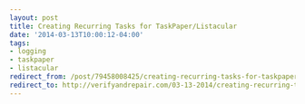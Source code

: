 ```yaml
---
layout: post 
title: Creating Recurring Tasks for TaskPaper/Listacular 
date: '2014-03-13T10:00:12-04:00' 
tags: 
- logging 
- taskpaper 
- listacular 
redirect_from: /post/79458008425/creating-recurring-tasks-for-taskpaper-listacular/
redirect_to: http://verifyandrepair.com/03-13-2014/creating-recurring-tasks-for-taskpaper-listacular.html
---
```




